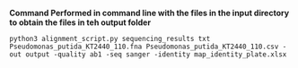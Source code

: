 **Command Performed in command line with the files in the input directory to obtain the files in teh output folder**

```
python3 alignment_script.py sequencing_results txt Pseudomonas_putida_KT2440_110.fna Pseudomonas_putida_KT2440_110.csv -out output -quality ab1 -seq sanger -identity map_identity_plate.xlsx
```

